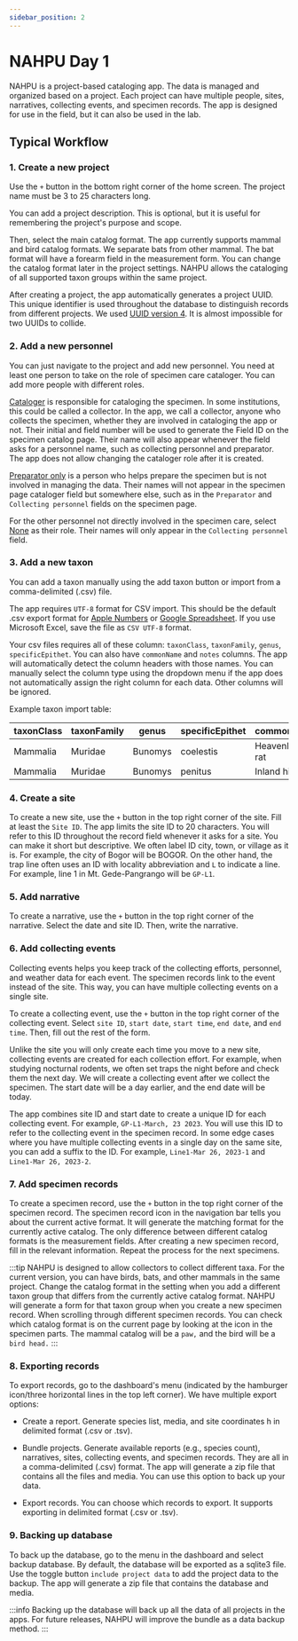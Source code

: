 ```yaml
---
sidebar_position: 2
---
```


# NAHPU Day 1

NAHPU is a project-based cataloging app. The data is managed and organized based on a project. Each project can have multiple people, sites, narratives, collecting events, and specimen records. The app is designed for use in the field, but it can also be used in the lab.

## Typical Workflow

### 1. Create a new project

Use the `+` button in the bottom right corner of the home screen. The project name must be 3 to 25 characters long.

You can add a project description. This is optional, but it is useful for remembering the project's purpose and scope.

Then, select the main catalog format. The app currently supports mammal and bird catalog formats. We separate bats from other mammal. The bat format will have a forearm field in the measurement form. You can change the catalog format later in the project settings. NAHPU allows the cataloging of all supported taxon groups within the same project.

After creating a project, the app automatically generates a project UUID. This unique identifier is used throughout the database to distinguish records from different projects. We used [UUID version 4](https://en.wikipedia.org/wiki/Universally_unique_identifier). It is almost impossible for two UUIDs to collide.

### 2. Add a new personnel

You can just navigate to the project and add new personnel. You need at least one person to take on the role of specimen care cataloger. You can add more people with different roles.

[Cataloger](./usages/personnel#cataloger) is responsible for cataloging the specimen. In some institutions, this could be called a collector. In the app, we call a collector, anyone who collects the specimen, whether they are involved in cataloging the app or not. Their initial and field number will be used to generate the Field ID on the specimen catalog page. Their name will also appear whenever the field asks for a personnel name, such as collecting personnel and preparator. The app does not allow changing the cataloger role after it is created.

[Preparator only](./usages/personnel#preparator-only) is a person who helps prepare the specimen but is not involved in managing the data. Their names will not appear in the specimen page cataloger field but somewhere else, such as in the `Preparator` and `Collecting personnel` fields on the specimen page.

For the other personnel not directly involved in the specimen care, select [None](./usages/personnel#none) as their role. Their names will only appear in the `Collecting personnel` field.

### 3. Add a new taxon

You can add a taxon manually using the add taxon button or import from a comma-delimited (.csv) file.

The app requires `UTF-8` format for CSV import. This should be the default .csv export format for [Apple Numbers](https://www.apple.com/numbers/) or [Google Spreadsheet](https://www.google.com/sheets/about/). If you use Microsoft Excel, save the file as `CSV UTF-8` format.

Your csv files requires all of these column: `taxonClass`, `taxonFamily`, `genus`, `specificEpithet`. You can also have `commonName` and `notes` columns. The app will automatically detect the column headers with those names. You can manually select the column type using the dropdown menu if the app does not automatically assign the right column for each data. Other columns will be ignored.

Example taxon import table:

| taxonClass | taxonFamily | genus   | specificEpithet | commonName        | notes |
| ---------- | ----------- | ------- | --------------- | ----------------- | ----- |
| Mammalia   | Muridae     | Bunomys | coelestis       | Heavenly hill rat |       |
| Mammalia   | Muridae     | Bunomys | penitus         | Inland hill rat   |       |

### 4. Create a site

To create a new site, use the `+` button in the top right corner of the site. Fill at least the `Site ID`. The app limits the site ID to 20 characters. You will refer to this ID throughout the record field whenever it asks for a site. You can make it short but descriptive. We often label ID city, town, or village as it is. For example, the city of Bogor will be BOGOR. On the other hand, the trap line often uses an ID with locality abbreviation and `L` to indicate a line. For example, line 1 in Mt. Gede-Pangrango will be `GP-L1`.

### 5. Add narrative

To create a narrative, use the `+` button in the top right corner of the narrative. Select the date and site ID. Then, write the narrative.

### 6. Add collecting events

Collecting events helps you keep track of the collecting efforts, personnel, and weather data for each event. The specimen records link to the event instead of the site. This way, you can have multiple collecting events on a single site.

To create a collecting event, use the `+` button in the top right corner of the collecting event. Select `site ID`, `start date`, `start time`, `end date`, and `end time`. Then, fill out the rest of the form.

Unlike the site you will only create each time you move to a new site, collecting events are created for each collection effort. For example, when studying nocturnal rodents, we often set traps the night before and check them the next day. We will create a collecting event after we collect the specimen. The start date will be a day earlier, and the end date will be today.

The app combines site ID and start date to create a unique ID for each collecting event. For example, `GP-L1-March, 23 2023`. You will use this ID to refer to the collecting event in the specimen record. In some edge cases where you have multiple collecting events in a single day on the same site, you can add a suffix to the ID. For example, `Line1-Mar 26, 2023-1` and `Line1-Mar 26, 2023-2`.

### 7. Add specimen records

To create a specimen record, use the `+` button in the top right corner of the specimen record. The specimen record icon in the navigation bar tells you about the current active format. It will generate the matching format for the currently active catalog. The only difference between different catalog formats is the measurement fields. After creating a new specimen record, fill in the relevant information. Repeat the process for the next specimens.

:::tip
NAHPU is designed to allow collectors to collect different taxa. For the current version, you can have birds, bats, and other mammals in the same project. Change the catalog format in the setting when you add a different taxon group that differs from the currently active catalog format. NAHPU will generate a form for that taxon group when you create a new specimen record. When scrolling through different specimen records. You can check which catalog format is on the current page by looking at the icon in the specimen parts. The mammal catalog will be a `paw,` and the bird will be a `bird head.` 
:::

### 8. Exporting records

To export records, go to the dashboard's menu (indicated by the hamburger icon/three horizontal lines in the top left corner). We have multiple export options:

- Create a report. Generate species list, media, and site coordinates h in delimited format (.csv or .tsv).

- Bundle projects. Generate available reports (e.g., species count), narratives, sites, collecting events, and specimen records. They are all in a comma-delimited (.csv) format. The app will generate a zip file that contains all the files and media. You can use this option to back up your data.

- Export records. You can choose which records to export. It supports exporting in delimited format (.csv or .tsv).

### 9. Backing up database

To back up the database, go to the menu in the dashboard and select backup database. By default, the database will be exported as a sqlite3 file. Use the toggle button `include project data` to add the project data to the backup. The app will generate a zip file that contains the database and media.

:::info
Backing up the database will back up all the data of all projects in the apps. For future releases, NAHPU will improve the bundle as a data backup method.
:::
